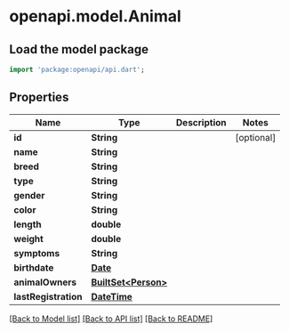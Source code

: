 # openapi.model.Animal

## Load the model package
```dart
import 'package:openapi/api.dart';
```

## Properties
Name | Type | Description | Notes
------------ | ------------- | ------------- | -------------
**id** | **String** |  | [optional] 
**name** | **String** |  | 
**breed** | **String** |  | 
**type** | **String** |  | 
**gender** | **String** |  | 
**color** | **String** |  | 
**length** | **double** |  | 
**weight** | **double** |  | 
**symptoms** | **String** |  | 
**birthdate** | [**Date**](Date.md) |  | 
**animalOwners** | [**BuiltSet&lt;Person&gt;**](Person.md) |  | 
**lastRegistration** | [**DateTime**](DateTime.md) |  | 

[[Back to Model list]](../README.md#documentation-for-models) [[Back to API list]](../README.md#documentation-for-api-endpoints) [[Back to README]](../README.md)


